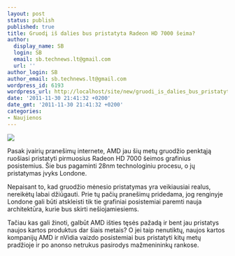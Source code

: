 ```yaml
---
layout: post
status: publish
published: true
title: Gruodį iš dalies bus pristatyta Radeon HD 7000 šeima?
author:
  display_name: SB
  login: SB
  email: sb.technews.lt@gmail.com
  url: ''
author_login: SB
author_email: sb.technews.lt@gmail.com
wordpress_id: 6193
wordpress_url: http://localhost/site/new/gruodi_is_dalies_bus_pristatyta_radeon_hd_7000_seima/
date: '2011-11-30 21:41:32 +0200'
date_gmt: '2011-11-30 21:41:32 +0200'
categories:
- Naujienos
---
```

<div class="imgright"><img src="http://technews.lt/upload/amd-hd-6950-video-card.jpg"  /></div>
<p>Pasak įvairių pranešimų internete, AMD jau šių metų gruodžio penktąją ruošiasi pristatyti pirmuosius Radeon HD 7000 šeimos grafinius posistemius. Šie bus pagaminti 28nm technologiniu procesu, o jų pristatymas įvyks Londone.</p>
<p>Nepaisant to, kad gruodžio mėnesio pristatymas yra veikiausiai realus, nereikėtų labai džiūgauti. Prie tų pačių pranešimų pridedama, jog renginyje Londone gali būti atskleisti tik tie grafiniai posistemiai paremti nauja architektūra, kurie bus skirti nešiojamiesiems.</p>
<p>Tačiau kas gali žinoti, galbūt AMD išties tęsės pažadą ir bent jau pristatys naujos kartos produktus dar šiais metais? O jei taip nenutiktų, naujos kartos kompanijų AMD ir nVidia vaizdo posistemiai bus pristatyti kitų metų pradžioje ir po anonso netrukus pasirodys mažmenininkų rankose.<br /></p>
